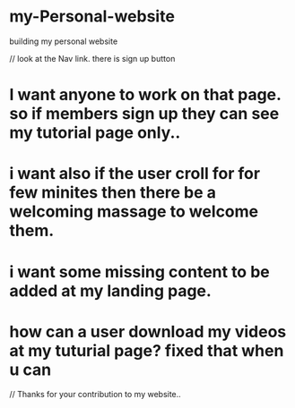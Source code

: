 # my-Personal-website
building my personal website

// look at the Nav link. there is sign up button
# I want anyone to work on that page. so if members sign up they can see my tutorial page only..
# i want also if the user croll for for few minites then there be a welcoming massage to welcome them.
# i want some missing content to be added at my landing page.
# how can a user download my videos at my tuturial page? fixed that when u can

// Thanks for your contribution to my website..

